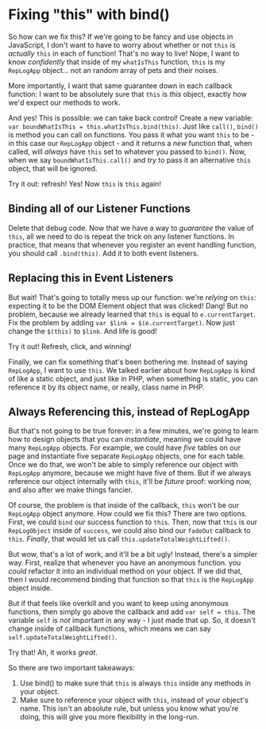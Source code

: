 # Fixing "this" with bind()

So how can we fix this? If we're going to be fancy and use objects in JavaScript,
I don't want to have to worry about whether or not `this` is *actually* `this` in
each of function! That's no way to live! Nope, I want to know *confidently* that
inside of my `whatIsThis` function, `this` is my `RepLogApp` object... not an random
array of pets and their noises.

More importantly, I want that same guarantee down in each callback function: I want
to be absolutely sure that `this` is *this* object, exactly how we'd expect our
methods to work.

And yes! This is possible: we can take back control! Create a new variable:
`var boundWhatIsThis = this.whatIsThis.bind(this)`. Just like `call()`, `bind()`
is method you can call on functions. You pass it what you want `this` to be - in
this case our `RepLogApp` object - and it returns a *new* function that, when called,
will *always* have `this` set to whatever you passed to `bind()`. Now, when we say
`boundWhatIsThis.call()` and *try* to pass it an alternative `this` object, that
will be ignored.

Try it out: refresh! Yes! Now `this` is `this` again!

## Binding all of our Listener Functions

Delete that debug code. Now that we have a way to *guarantee* the value of `this`,
all we need to do is repeat the trick on any listener functions. In practice, that
means that whenever you register an event handling function, you should call
`.bind(this)`. Add it to both event listeners.

## Replacing this in Event Listeners

But wait! That's going to totally mess up our function: we're *relying* on `this`:
expecting it to be the DOM Element object that was clicked! Dang! But no problem,
because we already learned that `this` is equal to `e.currentTarget`. Fix the problem
by adding `var $link = $(e.currentTarget)`. Now just change the `$(this)` to `$link`.
And life is good!

Try it out! Refresh, click, and winning!

Finally, we can fix something that's been bothering me. Instead of saying `RepLogApp`,
I want to use `this`. We talked earlier about how `RepLogApp` is kind of like a
static object, and just like in PHP, when something is static, you can reference
it by its object name, or really, class name in PHP.

## Always Referencing this, instead of RepLogApp

But that's not going to be true forever: in a few minutes, we're going to learn how
to design objects that you can *instantiate*, meaning we could have many `RepLogApp`
objects. For example, we could have *five* tables on our page and instantiate five
separate `RepLogApp` objects, one for each table. Once we do that, we won't be able
to simply reference our object with `RepLogApp` anymore, because we might have five
of them. But if we always reference our object internally with `this`, it'll be
*future* proof: working now, and also after we make things fancier.

Of course, the problem is that inside of the callback, `this` won't be our `RepLogApp`
object anymore. How could we fix this? There are two options. First, we could `bind`
our success function to `this`. Then, now that `this` is our `RepLogObject` inside
of `success`, we could also bind our `fadeOut` callback to `this`. *Finally*, that
would let us call `this.updateTotalWeightLifted()`.

But wow, that's a lot of work, and it'll be a bit ugly! Instead, there's a simpler
way. First, realize that whenever you have an anonymous function. you *could* refactor
it into an individual method on your object. If we did that, then I would recommend
binding that function so that `this` is the `RepLogApp` object inside.

But if that feels like overkill and you want to keep using anonymous functions,
then simply go above the callback and add `var self = this`. The variable `self`
is *not* important in any way - I just made that up. So, it doesn't change inside
of callback functions, which means we can say `self.updateTotalWeightLifted()`.

Try that! Ah, it works *great*.

So there are two important takeaways:

1. Use bind() to make sure that `this` is always `this` inside any methods in your object.
1. Make sure to reference your object with `this`, instead of your object's name.
   This isn't an absolute rule, but unless you know what you're doing, this will
   give you more flexibility in the long-run.
